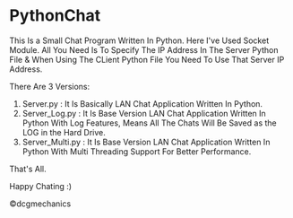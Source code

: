 # PythonChat
This Is a Small Chat Program Written In Python.
Here I've Used Socket Module. All You Need Is To Specify The IP Address In The Server Python File & When Using The CLient Python File You Need To Use That Server IP Address.

There Are 3 Versions:

1) Server.py : It Is Basically LAN Chat Application Written In Python.
2) Server_Log.py : It Is Base Version LAN Chat Application Written In Python With Log Features, Means All The Chats Will Be Saved as the LOG in the Hard Drive.
3) Server_Multi.py : It Is Base Version LAN Chat Application Written In Python With Multi Threading Support For Better Performance.

That's All.

Happy Chating :)

©dcgmechanics

